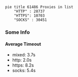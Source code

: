 
```mermaid
pie title 61486 Proxies in list
    "HTTP" : 28737
    "HTTPS": 10703
    "SOCKS" : 30451
```

### Some Info
#### Average Timeout

- mixed: 3.7s
- http: 2.0s
- https: 8.2s
- socks: 5.4s